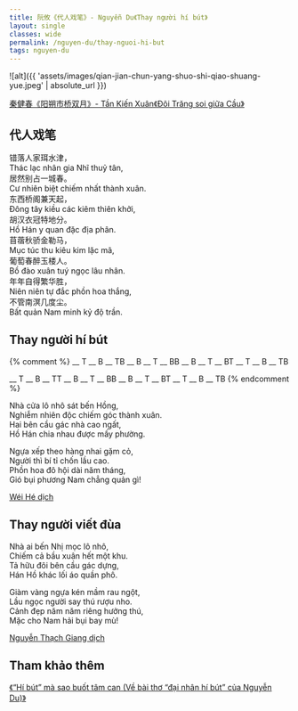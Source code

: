 ```yaml
---
title: 阮攸《代人戏笔》- Nguyễn Du《Thay người hí bút》
layout: single
classes: wide
permalink: /nguyen-du/thay-nguoi-hi-but
tags: nguyen-du
---
```


![alt]({{ 'assets/images/qian-jian-chun-yang-shuo-shi-qiao-shuang-yue.jpeg' | absolute_url }})
> <cite>
<a target="_blank" href="http://www.360doc.com/content/17/0323/15/596044_639466884.shtml">
秦健春《阳朔市桥双月》- Tần Kiến Xuân《Đôi Trăng soi giữa Cầu》
</a>
</cite>


## 代人戏笔
错落人家珥水津，\
Thác lạc nhân gia Nhĩ thuỷ tân,\
居然别占一城春。\
Cư nhiên biệt chiếm nhất thành xuân.\
东西桥阁兼天起，\
Đông tây kiều các kiêm thiên khởi,\
胡汉衣冠特地分。\
Hồ Hán y quan đặc địa phân.\
苜蓿秋骄金勒马，\
Mục túc thu kiêu kim lặc mã,\
葡萄春醉玉楼人。\
Bồ đào xuân tuý ngọc lâu nhân.\
年年自得繁华胜，\
Niên niên tự đắc phồn hoa thắng,\
不管南溟几度尘。\
Bất quản Nam minh kỷ độ trần.

## Thay người hí bút
{% comment %}
__ T __ B __ TB
__ B __ T __ BB
__ B __ T __ BT
__ T __ B __ TB

__ T __ B __ TT
__ B __ T __ BB
__ B __ T __ BT
__ T __ B __ TB
{% endcomment %}

Nhà cửa lô nhô sát bến Hồng,\
Nghiễm nhiên độc chiếm góc thành xuân.\
Hai bên cầu gác nhà cao ngất,\
Hồ Hán chia nhau được mấy phường.

Ngựa xếp theo hàng nhai gặm cỏ,\
Người thì bí tỉ chốn lầu cao.\
Phồn hoa đô hội dài năm tháng,\
Gió bụi phương Nam chẳng quản gì!

> <cite>
<a target="_blank" href="https://wei-he.xyz">Wéi Hé dịch</a>
</cite>

## Thay người viết đùa
Nhà ai bến Nhị mọc lô nhô,\
Chiếm cả bầu xuân hết một khu.\
Tả hữu đôi bên cầu gác dựng,\
Hán Hồ khác lối áo quần phô.

Giàm vàng ngựa kén mầm rau ngột,\
Lầu ngọc người say thú rượu nho.\
Cảnh đẹp năm năm riêng hưởng thú,\
Mặc cho Nam hải bụi bay mù!

> <cite>
<a target="_blank" href="https://www.thivien.net/Nguy%E1%BB%85n-Th%E1%BA%A1ch-Giang/author-CvAZUU0eLlYNISop-HkZqA">
Nguyễn Thạch Giang dịch
</a>
</cite>

## Tham khảo thêm
<a target="_blank" href="https://vanviet.info/nghien-cuu-phe-binh/h-bt-m-sao-buot-tm-can-ve-bi-tho-dai-nhn-h-bt-cua-nguyen-du/">
《“Hí bút” mà sao buốt tâm can (Về bài thơ “đại nhân hí bút” của Nguyễn Du)》
</a>